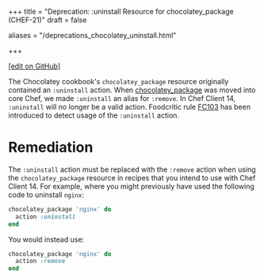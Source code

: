 +++
title = "Deprecation: :uninstall Resource for chocolatey_package (CHEF-21)"
draft = false

aliases = "/deprecations_chocolatey_uninstall.html"







+++

[\[edit on GitHub\]](https://github.com/chef/chef-web-docs/blob/master/content/deprecations_chocolatey_uninstall.md)

<meta name="robots" content="noindex">

The Chocolatey cookbook's `chocolatey_package` resource originally
contained an `:uninstall` action. When
[chocolatey_package](/resources/chocolatey_package/) was moved into
core Chef, we made `:uninstall` an alias for `:remove`. In Chef Client
14, `:uninstall` will no longer be a valid action. Foodcritic rule
[FC103](http://www.foodcritic.io/#FC103) has been introduced to detect
usage of the `:uninstall` action.

Remediation
===========

The `:uninstall` action must be replaced with the `:remove` action when
using the `chocolatey_package` resource in recipes that you intend to
use with Chef Client 14. For example, where you might previously have
used the following code to uninstall `nginx`:

``` ruby
chocolatey_package 'nginx' do
  action :uninstall
end
```

You would instead use:

``` ruby
chocolatey_package 'nginx' do
  action :remove
end
```

